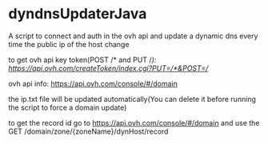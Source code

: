 # dyndnsUpdaterJava
A script to connect and auth in the ovh api and update a dynamic dns every time the public ip of the host change 

to get ovh api key token(POST /* and PUT /*): https://api.ovh.com/createToken/index.cgi?PUT=/*&POST=/*

ovh api info: https://api.ovh.com/console/#/domain

the ip.txt file will be updated automatically(You can delete it before running the script to force a domain update)

to get the record id go to https://api.ovh.com/console/#/domain and use the GET /domain/zone/{zoneName}/dynHost/record
